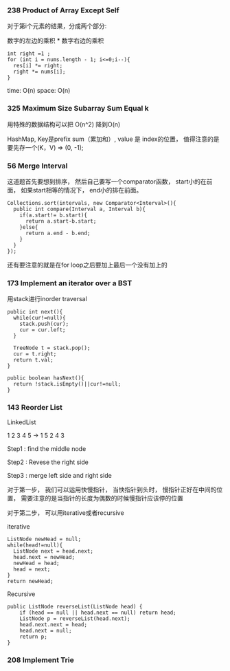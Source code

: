 
### 238 Product of Array Except Self
对于第i个元素的结果，分成两个部分: 

数字的左边的乘积 * 数字右边的乘积

```
int right =1 ;
for (int i = nums.length - 1; i<=0;i--){
  res[i] *= right;
  right *= nums[i];
}
```
time: O(n)
space: O(n)

### 325 Maximum Size Subarray Sum Equal k

用特殊的数据结构可以把 O(n^2) 降到O(n)

HashMap, Key是prefix sum（累加和）, value 是 index的位置， 值得注意的是 要先存一个(K，V) => (0, -1);


### 56 Merge Interval
这道题首先要想到排序， 然后自己要写一个comparator函数， start小的在前面， 如果start相等的情况下， end小的排在前面。
```
Collections.sort(intervals, new Comparator<Interval>(){
  public int compare(Interval a, Interval b){
    if(a.start!= b.start){
      return a.start-b.start;
    }else{
      return a.end - b.end;
    }
  }
});
```
还有要注意的就是在for loop之后要加上最后一个没有加上的

### 173 Implement an iterator over a BST
用stack进行inorder traversal

```
public int next(){
  while(cur!=null){
    stack.push(cur);
    cur = cur.left;
  }
  
  TreeNode t = stack.pop();
  cur = t.right;
  return t.val;
}

public boolean hasNext(){
  return !stack.isEmpty()||cur!=null;
}
```

### 143 Reorder List
LinkedList

1 2 3 4 5 -> 1 5 2 4 3 

Step1 : find the middle node

Step2 : Revese the right side

Step3 : merge left side and right side

对于第一步， 我们可以运用快慢指针， 当快指针到头时， 慢指针正好在中间的位置， 需要注意的是当指针的长度为偶数的时候慢指针应该停的位置

对于第二步， 可以用iterative或者recursive

iterative
```
ListNode newHead = null;
while(head!=null){
  ListNode next = head.next;
  head.next = newHead;
  newHead = head;
  head = next;
}
return newHead;
```
Recursive

```
public ListNode reverseList(ListNode head) {
    if (head == null || head.next == null) return head;
    ListNode p = reverseList(head.next);
    head.next.next = head;
    head.next = null;
    return p;
}
```

### 208 Implement Trie
